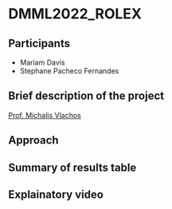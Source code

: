 # DMML2022_ROLEX

## Participants
- Mariam Davis
- Stephane Pacheco Fernandes

## Brief description of the project
[Prof. Michalis Vlachos]([https://github.com/michalis0](https://www.linkedin.com/in/michalis-vlachos/))

## Approach

## Summary of results table

## Explainatory video
